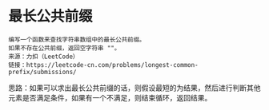 # 最长公共前缀

```
编写一个函数来查找字符串数组中的最长公共前缀。
如果不存在公共前缀，返回空字符串 ""。
来源：力扣（LeetCode）
链接：https://leetcode-cn.com/problems/longest-common-prefix/submissions/
```

思路：如果可以求出最长公共前缀的话，则假设最短的为结果，然后进行判断其他元素是否满足条件，如果有一个不满足，则结束循环，返回结果。

